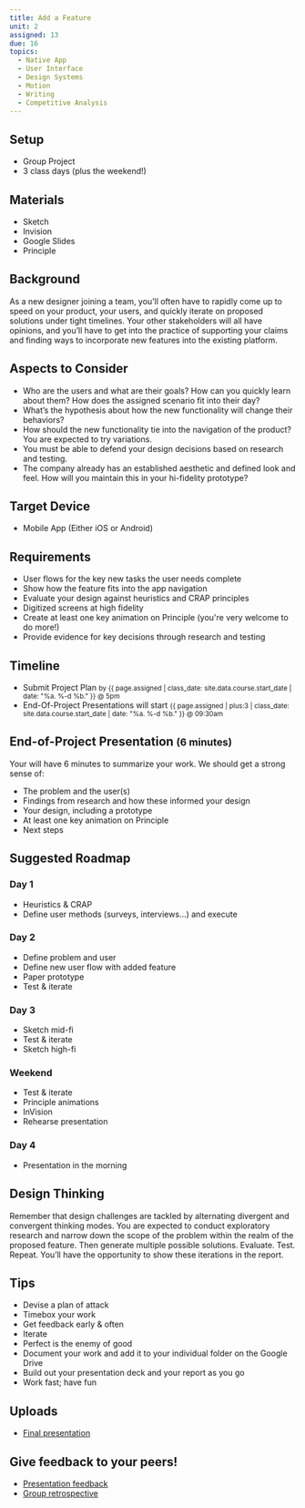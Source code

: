 ```yaml
---
title: Add a Feature
unit: 2
assigned: 13
due: 16
topics:
  - Native App
  - User Interface
  - Design Systems
  - Motion
  - Writing
  - Competitive Analysis
---
```



Setup
-----

- Group Project
- 3 class days (plus the weekend!)


Materials
---------

- Sketch
- Invision
- Google Slides
- Principle


Background
----------

As a new designer joining a team, you’ll often have to rapidly come up to speed on your product, your users, and quickly iterate on proposed solutions under tight timelines. Your other stakeholders will all have opinions, and you’ll have to get into the practice of supporting your claims and finding ways to incorporate new features into the existing platform.


Aspects to Consider
-------------------
- Who are the users and what are their goals? How can you quickly learn about them? How does the assigned scenario fit into their day?
- What’s the hypothesis about how the new functionality will change their behaviors?
- How should the new functionality tie into the navigation of the product? You are expected to try variations.
- You must be able to defend your design decisions based on research and testing.
- The company already has an established aesthetic and defined look and feel. How will you maintain this in your hi-fidelity prototype?

Target Device
-------------

- Mobile App (Either iOS or Android)


Requirements
------------

- User flows for the key new tasks the user needs complete
- Show how the feature fits into the app navigation
- Evaluate your design against heuristics and CRAP principles
- Digitized screens at high fidelity
- Create at least one key animation on Principle (you're very welcome to do more!)
- Provide evidence for key decisions through research and testing


Timeline
--------

- Submit Project Plan <small>by {{ page.assigned | class_date: site.data.course.start_date | date: "%a.&nbsp;%-d&nbsp;%b." }} @ 5pm</small>
- End-Of-Project Presentations will start <small>{{ page.assigned | plus:3 | class_date: site.data.course.start_date | date: "%a.&nbsp;%-d&nbsp;%b." }} @ 09:30am</small>


End-of-Project Presentation <small>(6 minutes)</small>
---------------------------

Your will have 6 minutes to summarize your work. We should get a strong sense of:

- The problem and the user(s)
- Findings from research and how these informed your design
- Your design, including a prototype
- At least one key animation on Principle
- Next steps


Suggested Roadmap
----------------

### Day 1

- Heuristics & CRAP
- Define user methods (surveys, interviews...) and execute

### Day 2
- Define problem and user
- Define new user flow with added feature
- Paper prototype
- Test & iterate

### Day 3
- Sketch mid-fi
- Test & iterate
- Sketch high-fi

### Weekend

- Test & iterate
- Principle animations
- InVision
- Rehearse presentation

### Day 4

- Presentation in the morning




Design Thinking
---------------

Remember that design challenges are tackled by alternating divergent and convergent thinking modes. You are expected to conduct exploratory research and narrow down the scope of the problem within the realm of the proposed feature. Then generate multiple possible solutions. Evaluate. Test. Repeat. You’ll have the opportunity to show these iterations in the report.


Tips
----

- Devise a plan of attack
- Timebox your work
- Get feedback early & often
- Iterate
- Perfect is the enemy of good
- Document your work and add it to your individual folder on the Google Drive
- Build out your presentation deck and your report as you go
- Work fast; have fun

Uploads
-------

- [Final presentation](https://drive.google.com/drive/u/2/folders/1Kwyg2OznrFg3kWhWFmI6EFlJ4dzKcim1)


Give feedback to your peers!
---------------------------

- [Presentation feedback](https://drive.google.com/drive/u/2/folders/1BGYunKoCSPe2xPnwaUrx52hvTzABYNq0)
- [Group retrospective](https://drive.google.com/drive/u/2/folders/1Mo73u58lBn6HPBQxwVxn9a9Waxke0FFO)
